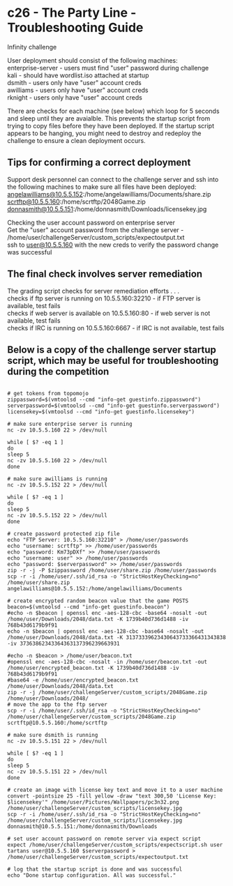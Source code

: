 # c26 - The Party Line - Troubleshooting Guide

Infinity challenge

User deployment should consist of the following machines:  
enterprise-server - users must find "user" password during challenge  
kali - should have wordlist.iso attached at startup  
dsmith - users only have "user" account creds  
awilliams - users only have "user" account creds  
rknight - users only have "user" account creds  

There are checks for each machine (see below) which loop for 5 seconds and sleep until they are avaialble. This prevents the startup script from trying to copy files before they have been deployed. If the startup script appears to be hanging, you might need to destroy and redeploy the challenge to ensure a clean deployment occurs.



## Tips for confirming a correct deployment

Support desk personnel can connect to the challenge server and ssh into the following machines to make sure all files have been deployed:  
angelawilliams@10.5.5.152:/home/angelawilliams/Documents/share.zip  
scrtftp@10.5.5.160:/home/scrtftp/2048Game.zip  
donnasmith@10.5.5.151:/home/donnasmith/Downloads/licensekey.jpg  

Checking the user account password on enterprise server  
Get the "user" account password from the challenge server - /home/user/challengeServer/custom_scripts/expectoutput.txt  
ssh to user@10.5.5.160 with the new creds to verify the password change was successful  



## The final check involves server remediation  
The grading script checks for server remediation efforts . . .   
checks if ftp server is running on 10.5.5.160:32210 - if FTP server is available, test fails  
checks if web server is available on 10.5.5.160:80 - if web server is not available, test fails  
checks if IRC is running on 10.5.5.160:6667 - if IRC is not available, test fails  



## Below is a copy of the challenge server startup script, which may be useful for troubleshooting during the competition

<pre><code>
# get tokens from topomojo
zippassword=$(vmtoolsd --cmd "info-get guestinfo.zippassword")
serverpassword=$(vmtoolsd --cmd "info-get guestinfo.serverpassword")
licensekey=$(vmtoolsd --cmd "info-get guestinfo.licensekey")

# make sure enterprise server is running
nc -zv 10.5.5.160 22 > /dev/null

while [ $? -eq 1 ]
do
sleep 5
nc -zv 10.5.5.160 22 > /dev/null
done

# make sure awilliams is running
nc -zv 10.5.5.152 22 > /dev/null

while [ $? -eq 1 ]
do
sleep 5
nc -zv 10.5.5.152 22 > /dev/null
done

# create password protected zip file
echo "FTP Server: 10.5.5.160:32210" > /home/user/passwords
echo "username: scrtftp" >> /home/user/passwords
echo "password: Km73pDXf" >> /home/user/passwords
echo "username: user" >> /home/user/passwords
echo "password: $serverpassword" >> /home/user/passwords
zip -r -j -P $zippassword /home/user/share.zip /home/user/passwords
scp -r -i /home/user/.ssh/id_rsa -o "StrictHostKeyChecking=no" /home/user/share.zip angelawilliams@10.5.5.152:/home/angelawilliams/Documents

# create encrypted random beacon value that the game POSTS
beacon=$(vmtoolsd --cmd "info-get guestinfo.beacon")
#echo -n $beacon | openssl enc -aes-128-cbc -base64 -nosalt -out /home/user/Downloads/2048/data.txt -K 1739b40d736d1488 -iv 768b43d6179b9f91
echo -n $beacon | openssl enc -aes-128-cbc -base64 -nosalt -out /home/user/Downloads/2048/data.txt -K 31373339623430643733366431343838 -iv 37363862343364363137396239663931

#echo -n $beacon > /home/user/beacon.txt
#openssl enc -aes-128-cbc -nosalt -in /home/user/beacon.txt -out /home/user/encrypted_beacon.txt -K 1739b40d736d1488 -iv 768b43d6179b9f91
#base64 -e /home/user/encrypted_beacon.txt /home/user/Downloads/2048/data.txt
zip -r -j /home/user/challengeServer/custom_scripts/2048Game.zip /home/user/Downloads/2048/
# move the app to the ftp server
scp -r -i /home/user/.ssh/id_rsa -o "StrictHostKeyChecking=no" /home/user/challengeServer/custom_scripts/2048Game.zip scrtftp@10.5.5.160:/home/scrtftp

# make sure dsmith is running
nc -zv 10.5.5.151 22 > /dev/null

while [ $? -eq 1 ]
do
sleep 5
nc -zv 10.5.5.151 22 > /dev/null
done

# create an image with license key text and move it to a user machine
convert -pointsize 25 -fill yellow -draw "text 300,50 'License Key: $licensekey'" /home/user/Pictures/Wallpapers/pc3n32.png /home/user/challengeServer/custom_scripts/licensekey.jpg
scp -r -i /home/user/.ssh/id_rsa -o "StrictHostKeyChecking=no" /home/user/challengeServer/custom_scripts/licensekey.jpg donnasmith@10.5.5.151:/home/donnasmith/Downloads

# set user account password on remote server via expect script
expect /home/user/challengeServer/custom_scripts/expectscript.sh user tartans user@10.5.5.160 $serverpassword > /home/user/challengeServer/custom_scripts/expectoutput.txt

# log that the startup script is done and was successful
echo "Done startup configuration. All was successful."
</code></pre>






